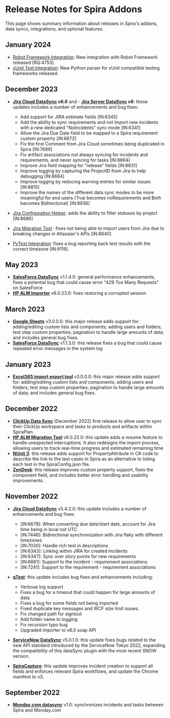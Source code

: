 # Release Notes for Spira Addons
This page shows summary information about releases in Spira's addons, data syncs, integrations, and optional features. 

## January 2024
- [Robot Framework Integration](../../Unit-Testing-Integration/Integrating-with-Robot-Framework/): New integration with Robot Framework released [RQ:4753].
- [xUnit Test Integration](../../Unit-Testing-Integration/Integrating-with-xUnit-Python/): New Python parser for xUnit compatible testing frameworks released.

## December 2023
- **[Jira Cloud DataSync](../../External-Bug-Tracking-Integration/Using-SpiraTeam-with-Jira-Cloud) v6.0** and - **[Jira Server DataSync](../../External-Bug-Tracking-Integration/Using-SpiraTeam-with-JIRA-5+) v6**: these updates includes a number of enhancements and bug fixes:

    - Add support for JIRA estimate fields [IN:6345]
    - Add the ability to sync requirements and not import new incidents with a new dedicated "NoIncidents" sync mode [IN:6341]
    - Allow the Jira Due Date field to be mapped to a Spira requirement custom property [IN:6672]
    - Fix the first Comment from Jira Cloud sometimes being duplicated in Spira [IN:7689]
    - Fix artifact associations not always syncing for incidents and requirements, and never syncing for tasks [IN:8864]
    - Improve Jira field mapping for "release" fields [IN:8831]
    - Improve logging by capturing the ProjectID from Jira to help debugging [IN:8684]
    - Improve logging by reducing warning entries for similar issues [IN:8815]
    - Improve the names of the different data sync modes to be more meaningful for end users (True becomes noRequirements and Both becomes Bidirectional) [IN:8936]

- [Jira Configuration Helper](../../External-Bug-Tracking-Integration/Using-SpiraTeam-with-Jira-Cloud/#jira-configuration-helper): adds the ability to filter statuses by project [IN:8686]
- [Jira Migration Tool](../../Migration-and-Integration/Migrating-from-Jira) : fixes not being able to import users from Jira due to breaking changes in Atlassian's APIs [IN:8840]
- [PyTest Integration](../../Unit-Testing-Integration/Integrating-with-PyTest/): fixes a bug reporting back test results with the correct timezone [IN:9119].


## May 2023
- **[SalesForce DataSync](../../External-Bug-Tracking-Integration/Using-Spira-with-Salesforce.com)** v1.1.4.0: general performance enhancements, fixes a potential bug that could cause error "429 Too Many Requests" on SalesForce
- **[HP ALM Importer](../../Migration-and-Integration/Migrating-from-HP-ALM)** v6.0.23.0: fixes restoring a corrupted session

## March 2023
- **[Google Sheets](../../Migration-and-Integration/Importing-from-Google-Sheets)** v3.0.0.0: this major release adds support for: adding/editing custom lists and components; adding users and folders; test step custom properties; pagination to handle large amounts of data; and includes general bug fixes.
- **[SalesForce DataSync](../../External-Bug-Tracking-Integration/Using-Spira-with-Salesforce.com)** v1.1.3.0: this release fixes a bug that could cause repeated error messages in the system log

## January 2023
- **[Excel365 import export tool](../../Migration-and-Integration/Importing-from-Microsoft-Excel-(Office365))** v3.0.0.0: this major release adds support for: adding/editing custom lists and components; adding users and folders; test step custom properties; pagination to handle large amounts of data; and includes general bug fixes.

## December 2022
- **[ClickUp Data Sync](../../External-Bug-Tracking-Integration/Using-Spira-with-ClickUp)** (December 2022) first release to allow user to sync their ClickUp workspace and tasks to products and artifacts within SpiraPlan. 
- **[HP ALM Migration Tool](../../Migration-and-Integration/Migrating-from-HP-ALM)** v6.0.22.0: this update adds a resume feature to handle unexpected interruptions. It also redesigns the import process, allowing users to track real-time progress and estimated remaining time
- **[NUnit 3](../../Unit-Testing-Integration/Integrating-with-NUnit/#installing-the-nunit-3-add-in)**: this release adds support for PropertyAttribute in C# code to describe the link to the test cases in Spira as an alternative to listing each test in the SpiraConfig.json file.
- **[ZenDesk](../../Help-Desk-Integration/Zendesk)**: this release improves custom property support, fixes the component field, and includes better error handling and usability improvements. 


## November 2022
- **[Jira Cloud DataSync](../../External-Bug-Tracking-Integration/Using-SpiraTeam-with-Jira-Cloud)** v5.4.2.0: this update includes a number of enhancements and bug fixes:

    - [IN:6678]: When converting due date/start date, account for Jira time being in local not UTC
    - [IN:7446]: Bidirectional synchronization with Jira flaky with different timezones
    - [IN:7030]: Handle rich text in descriptions
    - [IN:6343]: Linking within JIRA for created incidents
    - [IN:6347]: Sync over story points for new requirements
    - [IN:6661]: Support to the incident - requirement associations
    - [IN:7241]: Support to the requirement - requirement associations

- **[qTest](../../Migration-and-Integration/Migrating-from-qTest)**: this update includes bug fixes and enhancements including:

    - Verbose log support
    - Fixes a bug for a timeout that could happen for large amounts of data
    - Fixes a bug for some fields not being imported
    - Fixed duplicate key messages and WCF size limit issues.
    - Fix changed path for signtool
    - Add folder name to logging
    - Fix recursion typo bug
    - Upgraded importer to v6.0 soap API

- **[ServiceNow DataSync](../../External-Bug-Tracking-Integration/Using-Spira-with-ServiceNow)** v5.0.1.0: this update fixes bugs related to the new API standard introduced by the ServiceNow Tokyo 2022, expanding the compatibility of this dataSync plugin with the most recent SNOW version.
- **[SpiraCapture](../../SpiraCapture/User-Guide)**: this update improves incident creation to support all fields and enforces relevant Spira workflows, and update the Chrome manifest to v3. 


## September 2022
- **[Monday.com datasync](../../External-Bug-Tracking-Integration/Using-Spira-with-Monday)** v1.0: synchronizes incidents and tasks between Spira and Monday.com



